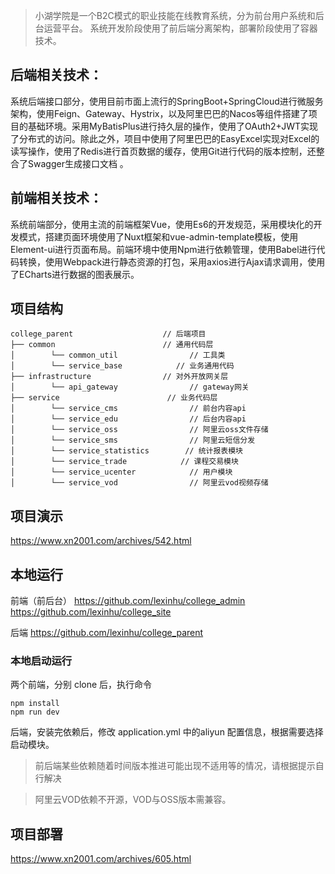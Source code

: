 > 小湖学院是一个B2C模式的职业技能在线教育系统，分为前台用户系统和后台运营平台。 系统开发阶段使用了前后端分离架构，部署阶段使用了容器技术。

## 后端相关技术：

系统后端接口部分，使用目前市面上流行的SpringBoot+SpringCloud进行微服务架构，使用Feign、Gateway、Hystrix，以及阿里巴巴的Nacos等组件搭建了项目的基础环境。采用MyBatisPlus进行持久层的操作，使用了OAuth2+JWT实现了分布式的访问。除此之外，项目中使用了阿里巴巴的EasyExcel实现对Excel的读写操作，使用了Redis进行首页数据的缓存，使用Git进行代码的版本控制，还整合了Swagger生成接口文档 。

## 前端相关技术：

系统前端部分，使用主流的前端框架Vue，使用Es6的开发规范，采用模块化的开发模式，搭建页面环境使用了Nuxt框架和vue-admin-template模板，使用Element-ui进行页面布局。前端环境中使用Npm进行依赖管理，使用Babel进行代码转换，使用Webpack进行静态资源的打包，采用axios进行Ajax请求调用，使用了ECharts进行数据的图表展示。

## 项目结构

```
college_parent                    // 后端项目
├── common                        // 通用代码层
│        └── common_util                // 工具类
│        └── service_base            // 业务通用代码
├── infrastructure                // 对外开放网关层
│        └── api_gateway                // gateway网关
├── service                        // 业务代码层
│        └── service_cms                // 前台内容api
│        └── service_edu                // 后台内容api
│        └── service_oss                // 阿里云oss文件存储
│        └── service_sms                // 阿里云短信分发
│        └── service_statistics        // 统计报表模块
│        └── service_trade            // 课程交易模块
│        └── service_ucenter            // 用户模块
│        └── service_vod                // 阿里云vod视频存储
```

## 项目演示

https://www.xn2001.com/archives/542.html

## 本地运行

前端（前后台）
https://github.com/lexinhu/college_admin
https://github.com/lexinhu/college_site

后端
https://github.com/lexinhu/college_parent

### 本地启动运行

两个前端，分别 clone 后，执行命令

```
npm install
npm run dev
```

后端，安装完依赖后，修改 application.yml 中的aliyun 配置信息，根据需要选择启动模块。

> 前后端某些依赖随着时间版本推进可能出现不适用等的情况，请根据提示自行解决

> 阿里云VOD依赖不开源，VOD与OSS版本需兼容。

## 项目部署

https://www.xn2001.com/archives/605.html
